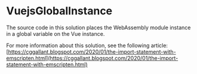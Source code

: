 # VuejsGlobalInstance

The source code in this solution places the WebAssembly module instance in a global variable on the Vue instance. 

For more information about this solution, see the following article: [https://cggallant.blogspot.com/2020/01/the-import-statement-with-emscripten.html](https://cggallant.blogspot.com/2020/01/the-import-statement-with-emscripten.html)